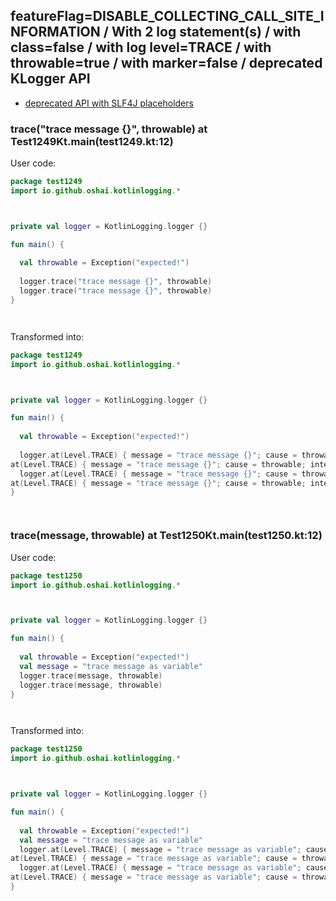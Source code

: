 ## featureFlag=DISABLE_COLLECTING_CALL_SITE_INFORMATION / With 2 log statement(s) / with class=false / with log level=TRACE / with throwable=true / with marker=false / deprecated KLogger API

* [deprecated API with SLF4J placeholders](deprecated-slf4j-placeholders.md)

###  trace("trace message {}", throwable) at Test1249Kt.main(test1249.kt:12)

User code:
```kotlin
package test1249
import io.github.oshai.kotlinlogging.*



private val logger = KotlinLogging.logger {}

fun main() {
  
  val throwable = Exception("expected!")
  
  logger.trace("trace message {}", throwable)
  logger.trace("trace message {}", throwable)
}




```
  
Transformed into:
```kotlin
package test1249
import io.github.oshai.kotlinlogging.*



private val logger = KotlinLogging.logger {}

fun main() {
  
  val throwable = Exception("expected!")
  
  logger.at(Level.TRACE) { message = "trace message {}"; cause = throwable; internalCompilerData = KLoggingEventBuilder.InternalCompilerData(messageTemplate = ""trace message {}"")
at(Level.TRACE) { message = "trace message {}"; cause = throwable; internalCompilerData = KLoggingEventBuilder.InternalCompilerData(messageTemplate = ""trace message {}"")
  logger.at(Level.TRACE) { message = "trace message {}"; cause = throwable; internalCompilerData = KLoggingEventBuilder.InternalCompilerData(messageTemplate = ""trace message {}"")
at(Level.TRACE) { message = "trace message {}"; cause = throwable; internalCompilerData = KLoggingEventBuilder.InternalCompilerData(messageTemplate = ""trace message {}"")
}




```

###  trace(message, throwable) at Test1250Kt.main(test1250.kt:12)

User code:
```kotlin
package test1250
import io.github.oshai.kotlinlogging.*



private val logger = KotlinLogging.logger {}

fun main() {
  
  val throwable = Exception("expected!")
  val message = "trace message as variable"
  logger.trace(message, throwable)
  logger.trace(message, throwable)
}




```
  
Transformed into:
```kotlin
package test1250
import io.github.oshai.kotlinlogging.*



private val logger = KotlinLogging.logger {}

fun main() {
  
  val throwable = Exception("expected!")
  val message = "trace message as variable"
  logger.at(Level.TRACE) { message = "trace message as variable"; cause = throwable; internalCompilerData = KLoggingEventBuilder.InternalCompilerData(messageTemplate = "message")
at(Level.TRACE) { message = "trace message as variable"; cause = throwable; internalCompilerData = KLoggingEventBuilder.InternalCompilerData(messageTemplate = "message")
  logger.at(Level.TRACE) { message = "trace message as variable"; cause = throwable; internalCompilerData = KLoggingEventBuilder.InternalCompilerData(messageTemplate = "message")
at(Level.TRACE) { message = "trace message as variable"; cause = throwable; internalCompilerData = KLoggingEventBuilder.InternalCompilerData(messageTemplate = "message")
}




```
